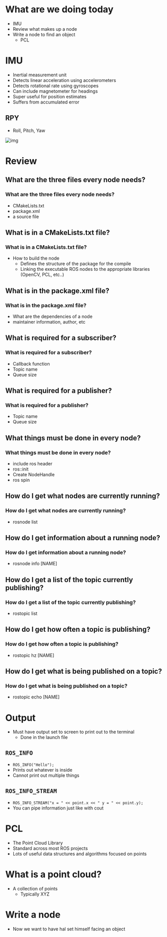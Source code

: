 # What are we doing today

-   IMU
-   Review what makes up a node
-   Write a node to find an object
    -   PCL


# IMU

-   Inertial measurement unit
-   Detects linear acceleration using accelerometers
-   Detects rotational rate using gyroscopes
-   Can include magnetometer for headings
-   Super useful for position estimates
-   Suffers from accumulated error


## RPY

-   Roll, Pitch, Yaw

![img](https://upload.wikimedia.org/wikipedia/commons/thumb/5/54/Flight_dynamics_with_text.png/1600px-Flight_dynamics_with_text.png)


# Review


## What are the three files every node needs?


### What are the three files every node needs?

-   CMakeLists.txt
-   package.xml
-   a source file


## What is in a CMakeLists.txt file?


### What is in a CMakeLists.txt file?

-   How to build the node
    -   Defines the structure of the package for the compile
    -   Linking the executable ROS nodes to the appropriate libraries (OpenCV, PCL, etc..)


## What is in the package.xml file?


### What is in the package.xml file?

-   What are the dependencies of a node
-   maintainer information, author, etc


## What is required for a subscriber?


### What is required for a subscriber?

-   Callback function
-   Topic name
-   Queue size


## What is required for a publisher?


### What is required for a publisher?

-   Topic name
-   Queue size


## What things must be done in every node?


### What things must be done in every node?

-   include ros header
-   ros::init
-   Create NodeHandle
-   ros spin


## How do I get what nodes are currently running?


### How do I get what nodes are currently running?

-   rosnode list


## How do I get information about a running node?


### How do I get information about a running node?

-   rosnode info [NAME]


## How do I get a list of the topic currently publishing?


### How do I get a list of the topic currently publishing?

-   rostopic list


## How do I get how often a topic is publishing?


### How do I get how often a topic is publishing?

-   rostopic hz [NAME]


## How do I get what is being published on a topic?


### How do I get what is being published on a topic?

-   rostopic echo [NAME]


# Output

-   Must have output set to screen to print out to the terminal
    -   Done in the launch file


## `ROS_INFO`

-   `ROS_INFO("Hello");`
-   Prints out whatever is inside
-   Cannot print out multiple things


## `ROS_INFO_STREAM`

-   `ROS_INFO_STREAM("x = " << point.x << " y = " << point.y);`
-   You can pipe information just like with cout


# PCL

-   The Point Cloud Library
-   Standard across most ROS projects
-   Lots of useful data structures and algorithms focused on points


# What is a point cloud?

-   A collection of points
    -   Typically XYZ


# Write a node

-   Now we want to have hal set himself facing an object